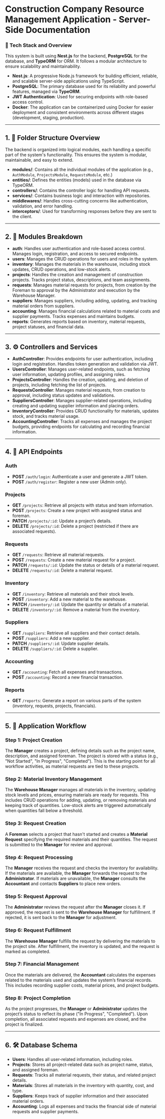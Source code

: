 # **Construction Company Resource Management Application - Server-Side Documentation**

### **🚀 Tech Stack and Overview**

This system is built using **Nest.js** for the backend, **PostgreSQL** for the database, and **TypeORM** for ORM. It follows a modular architecture to ensure scalability and maintainability.

- **Nest.js**: A progressive Node.js framework for building efficient, reliable, and scalable server-side applications using TypeScript.
- **PostgreSQL**: The primary database used for its reliability and powerful features, managed via **TypeORM**.
- **JWT Authentication**: Used for securing endpoints with role-based access control.
- **Docker**: The application can be containerized using Docker for easier deployment and consistent environments across different stages (development, staging, production).

---

## 1. **📁 Folder Structure Overview**

The backend is organized into logical modules, each handling a specific part of the system's functionality. This ensures the system is modular, maintainable, and easy to extend.

- **modules/**: Contains all the individual modules of the application (e.g., `AuthModule`, `ProjectsModule`, `RequestsModule`, etc.)
- **entities/**: Defines the entities (models) used in the database via TypeORM.
- **controllers/**: Contains the controller logic for handling API requests.
- **services/**: Contains business logic and interaction with repositories.
- **middlewares/**: Handles cross-cutting concerns like authentication, validation, and error handling.
- **interceptors/**: Used for transforming responses before they are sent to the client.
  
---

## 2. **🔧 Modules Breakdown**

- **auth**: Handles user authentication and role-based access control. Manages login, registration, and access to secured endpoints.
- **users**: Manages the CRUD operations for users and roles in the system.
- **inventory**: Manages the materials in the warehouse, including stock updates, CRUD operations, and low-stock alerts.
- **projects**: Handles the creation and management of construction projects. Tracks project status, descriptions, and team assignments.
- **requests**: Manages material requests for projects, from creation by the Foreman to approval by the Administrator and execution by the Warehouse Manager.
- **suppliers**: Manages suppliers, including adding, updating, and tracking material orders from suppliers.
- **accounting**: Manages financial calculations related to material costs and supplier payments. Tracks expenses and maintains budgets.
- **reports**: Generates reports based on inventory, material requests, project statuses, and financial data.

---

## 3. **⚙️ Controllers and Services**

- **AuthController**: Provides endpoints for user authentication, including login and registration. Handles token generation and validation via JWT.
- **UsersController**: Manages user-related endpoints, such as fetching user information, updating profiles, and assigning roles.
- **ProjectsController**: Handles the creation, updating, and deletion of projects, including fetching the list of projects.
- **RequestsController**: Manages material requests, from creation to approval, including status updates and validations.
- **SuppliersController**: Manages supplier-related operations, including creating and updating supplier information and placing orders.
- **InventoryController**: Provides CRUD functionality for materials, updates stock, and tracks material usage.
- **AccountingController**: Tracks all expenses and manages the project budgets, providing endpoints for calculating and recording financial information.

---

## 4. **🚦 API Endpoints**

### **Auth**
- **POST** `/auth/login`: Authenticate a user and generate a JWT token.
- **POST** `/auth/register`: Register a new user (Admin only).

### **Projects**
- **GET** `/projects`: Retrieve all projects with status and team information.
- **POST** `/projects`: Create a new project with assigned status and foreman.
- **PATCH** `/projects/:id`: Update a project’s details.
- **DELETE** `/projects/:id`: Delete a project (restricted if there are associated requests).

### **Requests**
- **GET** `/requests`: Retrieve all material requests.
- **POST** `/requests`: Create a new material request for a project.
- **PATCH** `/requests/:id`: Update the status or details of a material request.
- **DELETE** `/requests/:id`: Delete a material request.

### **Inventory**
- **GET** `/inventory`: Retrieve all materials and their stock levels.
- **POST** `/inventory`: Add a new material to the warehouse.
- **PATCH** `/inventory/:id`: Update the quantity or details of a material.
- **DELETE** `/inventory/:id`: Remove a material from the inventory.

### **Suppliers**
- **GET** `/suppliers`: Retrieve all suppliers and their contact details.
- **POST** `/suppliers`: Add a new supplier.
- **PATCH** `/suppliers/:id`: Update supplier details.
- **DELETE** `/suppliers/:id`: Delete a supplier.

### **Accounting**
- **GET** `/accounting`: Fetch all expenses and transactions.
- **POST** `/accounting`: Record a new financial transaction.

### **Reports**
- **GET** `/reports`: Generate a report on various parts of the system (inventory, requests, projects, financials).

---

## 5. **📝 Application Workflow**

### **Step 1: Project Creation**
The **Manager** creates a project, defining details such as the project name, description, and assigned foreman. The project is stored with a status (e.g., "Not Started", "In Progress", "Completed"). This is the starting point for all workflow activities, as material requests are tied to these projects.

### **Step 2: Material Inventory Management**
The **Warehouse Manager** manages all materials in the inventory, updating stock levels and prices, ensuring materials are ready for requests. This includes CRUD operations for adding, updating, or removing materials and keeping track of quantities. Low-stock alerts are triggered automatically when quantities fall below a threshold.

### **Step 3: Request Creation**
A **Foreman** selects a project that hasn't started and creates a **Material Request** specifying the required materials and their quantities. The request is submitted to the **Manager** for review and approval.

### **Step 4: Request Processing**
The **Manager** receives the request and checks the inventory for availability. If the materials are available, the **Manager** forwards the request to the **Administrator**. If materials are unavailable, the **Manager** consults the **Accountant** and contacts **Suppliers** to place new orders.

### **Step 5: Request Approval**
The **Administrator** reviews the request after the **Manager** closes it. If approved, the request is sent to the **Warehouse Manager** for fulfillment. If rejected, it is sent back to the **Manager** for adjustment.

### **Step 6: Request Fulfillment**
The **Warehouse Manager** fulfills the request by delivering the materials to the project site. After fulfillment, the inventory is updated, and the request is marked as completed.

### **Step 7: Financial Management**
Once the materials are delivered, the **Accountant** calculates the expenses related to the materials used and updates the system’s financial records. This includes recording supplier costs, material prices, and project budgets.

### **Step 8: Project Completion**
As the project progresses, the **Manager** or **Administrator** updates the project’s status to reflect its phase ("In Progress", "Completed"). Upon completion, all associated requests and expenses are closed, and the project is finalized.

---

## 6. **🛠️ Database Schema**

- **Users**: Handles all user-related information, including roles.
- **Projects**: Stores all project-related data such as project name, status, and assigned foreman.
- **Requests**: Tracks all material requests, their status, and related project details.
- **Materials**: Stores all materials in the inventory with quantity, cost, and type.
- **Suppliers**: Keeps track of supplier information and their associated material orders.
- **Accounting**: Logs all expenses and tracks the financial side of material requests and supplier payments.

